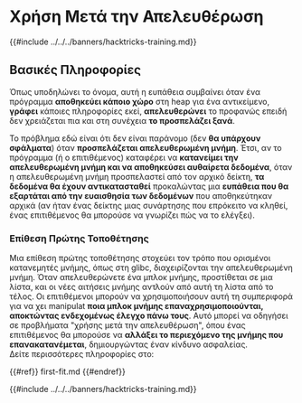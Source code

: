 # Χρήση Μετά την Απελευθέρωση

{{#include ../../../banners/hacktricks-training.md}}

## Βασικές Πληροφορίες

Όπως υποδηλώνει το όνομα, αυτή η ευπάθεια συμβαίνει όταν ένα πρόγραμμα **αποθηκεύει κάποιο χώρο** στη heap για ένα αντικείμενο, **γράφει** κάποιες πληροφορίες εκεί, **απελευθερώνει** το προφανώς επειδή δεν χρειάζεται πια και στη συνέχεια **το προσπελάζει ξανά**.

Το πρόβλημα εδώ είναι ότι δεν είναι παράνομο (δεν **θα υπάρχουν σφάλματα**) όταν **προσπελάζεται απελευθερωμένη μνήμη**. Έτσι, αν το πρόγραμμα (ή ο επιτιθέμενος) καταφέρει να **κατανείμει την απελευθερωμένη μνήμη και να αποθηκεύσει αυθαίρετα δεδομένα**, όταν η απελευθερωμένη μνήμη προσπελαστεί από τον αρχικό δείκτη, **τα δεδομένα θα έχουν αντικατασταθεί** προκαλώντας μια **ευπάθεια που θα εξαρτάται από την ευαισθησία των δεδομένων** που αποθηκεύτηκαν αρχικά (αν ήταν ένας δείκτης μιας συνάρτησης που επρόκειτο να κληθεί, ένας επιτιθέμενος θα μπορούσε να γνωρίζει πώς να το ελέγξει).

### Επίθεση Πρώτης Τοποθέτησης

Μια επίθεση πρώτης τοποθέτησης στοχεύει τον τρόπο που ορισμένοι κατανεμητές μνήμης, όπως στη glibc, διαχειρίζονται την απελευθερωμένη μνήμη. Όταν απελευθερώνετε ένα μπλοκ μνήμης, προστίθεται σε μια λίστα, και οι νέες αιτήσεις μνήμης αντλούν από αυτή τη λίστα από το τέλος. Οι επιτιθέμενοι μπορούν να χρησιμοποιήσουν αυτή τη συμπεριφορά για να χει manipulat **ποια μπλοκ μνήμης επαναχρησιμοποιούνται, αποκτώντας ενδεχομένως έλεγχο πάνω τους**. Αυτό μπορεί να οδηγήσει σε προβλήματα "χρήσης μετά την απελευθέρωση", όπου ένας επιτιθέμενος θα μπορούσε να **αλλάξει το περιεχόμενο της μνήμης που επανακατανέμεται**, δημιουργώντας έναν κίνδυνο ασφαλείας.\
Δείτε περισσότερες πληροφορίες στο:

{{#ref}}
first-fit.md
{{#endref}}

{{#include ../../../banners/hacktricks-training.md}}
